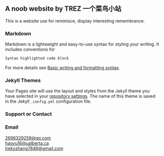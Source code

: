 ## A noob website by TREZ 一个菜鸟小站

This is a website use for reminisce, display interesting remembrance.

### Markdown

Markdown is a lightweight and easy-to-use syntax for styling your writing. It includes conventions for

```markdown
Syntax highlighted code block

```

For more details see [Basic writing and formatting syntax](https://docs.github.com/en/github/writing-on-github/getting-started-with-writing-and-formatting-on-github/basic-writing-and-formatting-syntax).

### Jekyll Themes

Your Pages site will use the layout and styles from the Jekyll theme you have selected in your [repository settings](https://github.com/HyZ7846/trez.github.io/settings/pages). The name of this theme is saved in the Jekyll `_config.yml` configuration file.

### Support or Contact


### Email
[2696329259@qq.com](2696329259@qq.com) \
[haoyu16@ualberta.ca](haoyu16@ualberta.ca) \
[trekyzhang7846@gmail.com](trekyzhang7846@gmail.com)
